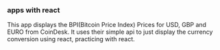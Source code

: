 ### apps with react

This app displays the BPI(Bitcoin Price Index) Prices for USD, GBP and EURO from CoinDesk. It uses their simple api to just display the currency conversion using react, practicing with react.
